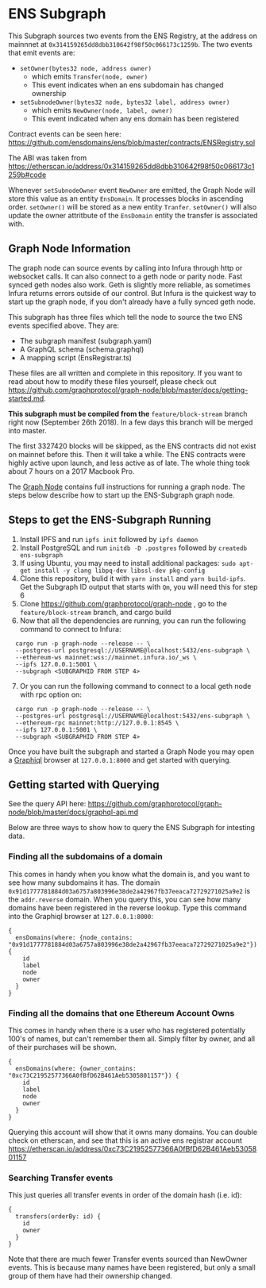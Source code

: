 # ENS Subgraph

This Subgraph sources two events from the ENS Registry, at the address on mainnnet at `0x314159265dd8dbb310642f98f50c066173c1259b`. The two events that emit events are:

- `setOwner(bytes32 node, address owner)`
  - which emits `Transfer(node, owner)`
  - This event indicates when an ens subdomain has changed ownership
- `setSubnodeOwner(bytes32 node, bytes32 label, address owner)`
  - which emits `NewOwner(node, label, owner)`
  - This event indicated when any ens domain has been registered

Contract events can be seen here: https://github.com/ensdomains/ens/blob/master/contracts/ENSRegistry.sol

The ABI was taken from https://etherscan.io/address/0x314159265dd8dbb310642f98f50c066173c1259b#code

Whenever `setSubnodeOwner` event `NewOwner` are emitted, the Graph Node will store this value as an entity `EnsDomain`. It processes blocks in ascending order. `setOwner()` will be stored as a new entity `Tranfer`. `setOwner()` will also update the owner attritbute of the `EnsDomain` entity the transfer is associated with. 


## Graph Node Information

The graph node can source events by calling into Infura through http or websocket calls. It can also connect to a geth node or parity node. Fast synced geth nodes also work. Geth is slightly more reliable, as sometimes Infura returns errors outside of our control. But Infura is the quickest way to start up the graph node, if you don't already have a fully synced geth node.  

This subgraph has three files which tell the node to source the two ENS events specified above. They are:
* The subgraph manifest (subgraph.yaml)
* A GraphQL schema      (schema.graphql)
* A mapping script      (EnsRegistrar.ts)

These files are all written and complete in this repository. If you want to read about how to modify these files yourself, please check out https://github.com/graphprotocol/graph-node/blob/master/docs/getting-started.md. 

**This subgraph must be compiled from the** `feature/block-stream` branch right now (September 26th 2018). In a few days this branch will be merged into master.

The first 3327420 blocks will be skipped, as the ENS contracts did not exist on mainnet before this. Then it will take a while. The ENS contracts were highly active upon launch, and less active as of late. The whole thing took about 7 hours on a 2017 Macbook Pro. 


The [Graph Node](https://github.com/graphprotocol/graph-node) contains full instructions for running a graph node. The steps below describe how to start up the ENS-Subgraph graph node.

## Steps to get the ENS-Subgraph Running 
  1. Install IPFS and run `ipfs init` followed by `ipfs daemon`
  2. Install PostgreSQL and run `initdb -D .postgres` followed by `createdb ens-subgraph`
  3. If using Ubuntu, you may need to install additional packages: `sudo apt-get install -y clang libpq-dev libssl-dev pkg-config`
  4. Clone this repository, bulid it with `yarn install` and `yarn build-ipfs`. Get the Subgraph ID output that starts with `Qm`, you will need this for step 6
  5. Clone https://github.com/graphprotocol/graph-node , go to the `feature/block-stream` branch, and cargo build
  6. Now that all the dependencies are running, you can run the following command to connect to Infura:

```
  cargo run -p graph-node --release -- \
  --postgres-url postgresql://USERNAME@localhost:5432/ens-subgraph \
  --ethereum-ws mainnet:wss://mainnet.infura.io/_ws \
  --ipfs 127.0.0.1:5001 \
  --subgraph <SUBGRAPHID FROM STEP 4>
```

  7. Or you can run the following command to connect to a local geth node with rpc option on: 

```
  cargo run -p graph-node --release -- \
  --postgres-url postgresql://USERNAME@localhost:5432/ens-subgraph \
  --ethereum-rpc mainnet:http://127.0.0.1:8545 \
  --ipfs 127.0.0.1:5001 \
  --subgraph <SUBGRAPHID FROM STEP 4>
```

Once you have built the subgraph and started a Graph Node you may open a [Graphiql](https://github.com/graphql/graphiql) browser at `127.0.0.1:8000` and get started with querying.

## Getting started with Querying 

See the query API here: https://github.com/graphprotocol/graph-node/blob/master/docs/graphql-api.md 

Below are three ways to show how to query the ENS Subgraph for intesting data. 

### Finding all the subdomains of a domain
This comes in handy when you know what the domain is, and you want to see how many subdomains it has. The domain `0x91d1777781884d03a6757a803996e38de2a42967fb37eeaca72729271025a9e2` is the
`addr.reverse` domain. When you query this, you can see how many domains have been registered in the reverse lookup. Type this command into the Graphiql browser at `127.0.0.1:8000`:

```
{
  ensDomains(where: {node_contains: "0x91d1777781884d03a6757a803996e38de2a42967fb37eeaca72729271025a9e2"}) {
    id
    label
    node
    owner
  }
}
```

### Finding all the domains that one Ethereum Account Owns

This comes in handy when there is a user who has registered potentially 100's of names, but can't remember them all. Simply filter by owner, and all of their purchases will be shown.

```
{
  ensDomains(where: {owner_contains: "0xc73C21952577366A0fBfD62B461Aeb5305801157"}) {
    id
    label
    node
    owner
  }
}
```

Querying this account will show that it owns many domains. You can double check on etherscan, and see that this is an active ens registrar account https://etherscan.io/address/0xc73C21952577366A0fBfD62B461Aeb5305801157

### Searching Transfer events

This just queries all transfer events in order of the domain hash (i.e. id):

```
{
  transfers(orderBy: id) {
    id
    owner
  }
}
```

Note that there are much fewer Transfer events sourced than NewOwner events. This is because many names have been registered, but only a small group of them have had their ownership changed. 